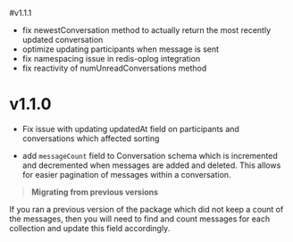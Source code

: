 #v1.1.1
- fix newestConversation method to actually return the most recently updated conversation
- optimize updating participants when message is sent
- fix namespacing issue in redis-oplog integration
- fix reactivity of numUnreadConversations method

# v1.1.0
- Fix issue with updating updatedAt field on participants and conversations which affected sorting

- add  `messageCount` field to Conversation schema which is incremented and decremented when messages are added and deleted. This allows for easier pagination of messages within a conversation.

> **Migrating from previous versions**
>
If you ran a previous version of the package which did not keep a count of the messages, then you will need to find and count messages for each collection and update this field accordingly.
